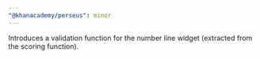 ```yaml
---
"@khanacademy/perseus": minor
---
```


Introduces a validation function for the number line widget (extracted from the scoring function).
